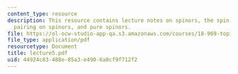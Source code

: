 ```yaml
---
content_type: resource
description: This resource contains lecture notes on spinors, the spin group, a bilinear
  pairing on spinors, and pure spinors.
file: https://ol-ocw-studio-app-qa.s3.amazonaws.com/courses/18-969-topics-in-geometry-dirac-geometry-fall-2006/44924c83488e85a3e4906a0cf9f712f2_lecture5.pdf
file_type: application/pdf
resourcetype: Document
title: lecture5.pdf
uid: 44924c83-488e-85a3-e490-6a0cf9f712f2
---
```

